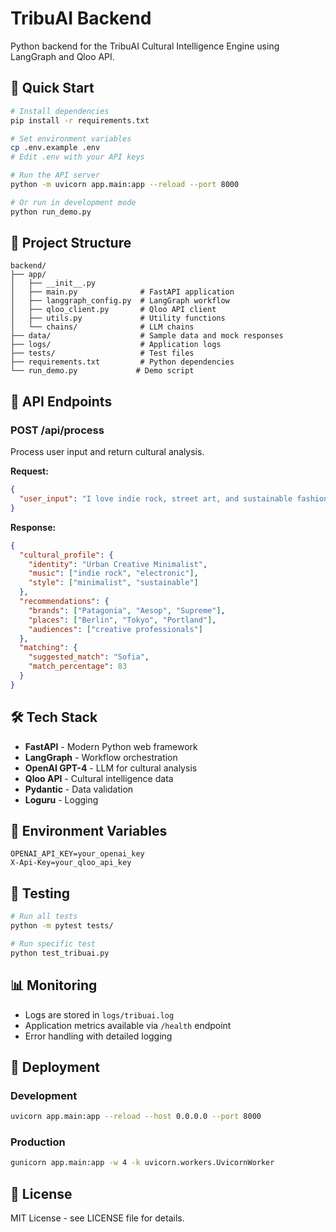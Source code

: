 # TribuAI Backend

Python backend for the TribuAI Cultural Intelligence Engine using LangGraph and Qloo API.

## 🚀 Quick Start

```bash
# Install dependencies
pip install -r requirements.txt

# Set environment variables
cp .env.example .env
# Edit .env with your API keys

# Run the API server
python -m uvicorn app.main:app --reload --port 8000

# Or run in development mode
python run_demo.py
```

## 📁 Project Structure

```
backend/
├── app/
│   ├── __init__.py
│   ├── main.py              # FastAPI application
│   ├── langgraph_config.py  # LangGraph workflow
│   ├── qloo_client.py       # Qloo API client
│   ├── utils.py             # Utility functions
│   └── chains/              # LLM chains
├── data/                    # Sample data and mock responses
├── logs/                    # Application logs
├── tests/                   # Test files
├── requirements.txt         # Python dependencies
└── run_demo.py             # Demo script
```

## 🔧 API Endpoints

### POST /api/process
Process user input and return cultural analysis.

**Request:**
```json
{
  "user_input": "I love indie rock, street art, and sustainable fashion"
}
```

**Response:**
```json
{
  "cultural_profile": {
    "identity": "Urban Creative Minimalist",
    "music": ["indie rock", "electronic"],
    "style": ["minimalist", "sustainable"]
  },
  "recommendations": {
    "brands": ["Patagonia", "Aesop", "Supreme"],
    "places": ["Berlin", "Tokyo", "Portland"],
    "audiences": ["creative professionals"]
  },
  "matching": {
    "suggested_match": "Sofia",
    "match_percentage": 83
  }
}
```

## 🛠️ Tech Stack

- **FastAPI** - Modern Python web framework
- **LangGraph** - Workflow orchestration
- **OpenAI GPT-4** - LLM for cultural analysis
- **Qloo API** - Cultural intelligence data
- **Pydantic** - Data validation
- **Loguru** - Logging

## 🔑 Environment Variables

```env
OPENAI_API_KEY=your_openai_key
X-Api-Key=your_qloo_api_key
```

## 🧪 Testing

```bash
# Run all tests
python -m pytest tests/

# Run specific test
python test_tribuai.py
```

## 📊 Monitoring

- Logs are stored in `logs/tribuai.log`
- Application metrics available via `/health` endpoint
- Error handling with detailed logging

## 🚀 Deployment

### Development
```bash
uvicorn app.main:app --reload --host 0.0.0.0 --port 8000
```

### Production
```bash
gunicorn app.main:app -w 4 -k uvicorn.workers.UvicornWorker
```

## 📄 License

MIT License - see LICENSE file for details. 